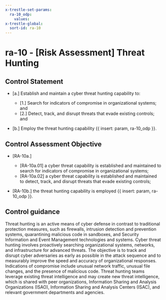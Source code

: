 ```yaml
---
x-trestle-set-params:
  ra-10_odp:
    values:
x-trestle-global:
  sort-id: ra-10
---
```


# ra-10 - \[Risk Assessment\] Threat Hunting

## Control Statement

- \[a.\] Establish and maintain a cyber threat hunting capability to:

  - \[1.\] Search for indicators of compromise in organizational systems; and
  - \[2.\] Detect, track, and disrupt threats that evade existing controls; and

- \[b.\] Employ the threat hunting capability {{ insert: param, ra-10_odp }}.

## Control Assessment Objective

- \[RA-10a.\]

  - \[RA-10a.01\] a cyber threat capability is established and maintained to search for indicators of compromise in organizational systems;
  - \[RA-10a.02\] a cyber threat capability is established and maintained to detect, track, and disrupt threats that evade existing controls;

- \[RA-10b.\] the threat hunting capability is employed {{ insert: param, ra-10_odp }}.

## Control guidance

Threat hunting is an active means of cyber defense in contrast to traditional protection measures, such as firewalls, intrusion detection and prevention systems, quarantining malicious code in sandboxes, and Security Information and Event Management technologies and systems. Cyber threat hunting involves proactively searching organizational systems, networks, and infrastructure for advanced threats. The objective is to track and disrupt cyber adversaries as early as possible in the attack sequence and to measurably improve the speed and accuracy of organizational responses. Indications of compromise include unusual network traffic, unusual file changes, and the presence of malicious code. Threat hunting teams leverage existing threat intelligence and may create new threat intelligence, which is shared with peer organizations, Information Sharing and Analysis Organizations (ISAO), Information Sharing and Analysis Centers (ISAC), and relevant government departments and agencies.
